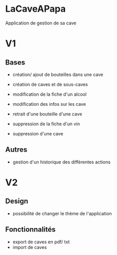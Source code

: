 # LaCaveAPapa

Application de gestion de sa cave

# V1

## Bases
- création/ ajout de bouteilles dans une cave
- création de caves et de sous-caves

- modification de la fiche d'un alcool
- modification des infos sur les cave

- retrait d'une bouteille d'une cave
- suppression de la fiche d'un vin
- suppression d'une cave

## Autres

- gestion d'un historique des différentes actions


# V2

## Design
- possibilité de changer le thème de l'application

## Fonctionnalités
- export de caves en pdf/ txt
- import de caves
